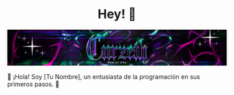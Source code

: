 <div align="center">
<h1 align="center">Hey! 👋</h1>
</div>
<img src="https://raw.githubusercontent.com/Curzeth/Curzeth/main/Banner.jpg">
<p>👋 ¡Hola! Soy [Tu Nombre], un entusiasta de la programación en sus primeros pasos. 🚀</p>
